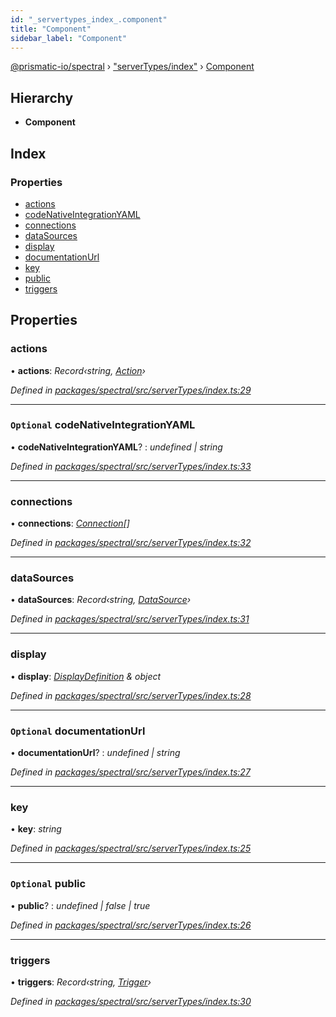 ```yaml
---
id: "_servertypes_index_.component"
title: "Component"
sidebar_label: "Component"
---
```


[@prismatic-io/spectral](../index.md) › ["serverTypes/index"](../modules/_servertypes_index_.md) › [Component](_servertypes_index_.component.md)

## Hierarchy

* **Component**

## Index

### Properties

* [actions](_servertypes_index_.component.md#actions)
* [codeNativeIntegrationYAML](_servertypes_index_.component.md#optional-codenativeintegrationyaml)
* [connections](_servertypes_index_.component.md#connections)
* [dataSources](_servertypes_index_.component.md#datasources)
* [display](_servertypes_index_.component.md#display)
* [documentationUrl](_servertypes_index_.component.md#optional-documentationurl)
* [key](_servertypes_index_.component.md#key)
* [public](_servertypes_index_.component.md#optional-public)
* [triggers](_servertypes_index_.component.md#triggers)

## Properties

###  actions

• **actions**: *Record‹string, [Action](_servertypes_index_.action.md)›*

*Defined in [packages/spectral/src/serverTypes/index.ts:29](https://github.com/prismatic-io/spectral/blob/v8.1.0/packages/spectral/src/serverTypes/index.ts#L29)*

___

### `Optional` codeNativeIntegrationYAML

• **codeNativeIntegrationYAML**? : *undefined | string*

*Defined in [packages/spectral/src/serverTypes/index.ts:33](https://github.com/prismatic-io/spectral/blob/v8.1.0/packages/spectral/src/serverTypes/index.ts#L33)*

___

###  connections

• **connections**: *[Connection](_servertypes_index_.connection.md)[]*

*Defined in [packages/spectral/src/serverTypes/index.ts:32](https://github.com/prismatic-io/spectral/blob/v8.1.0/packages/spectral/src/serverTypes/index.ts#L32)*

___

###  dataSources

• **dataSources**: *Record‹string, [DataSource](_servertypes_index_.datasource.md)›*

*Defined in [packages/spectral/src/serverTypes/index.ts:31](https://github.com/prismatic-io/spectral/blob/v8.1.0/packages/spectral/src/serverTypes/index.ts#L31)*

___

###  display

• **display**: *[DisplayDefinition](_types_displaydefinition_.displaydefinition.md) & object*

*Defined in [packages/spectral/src/serverTypes/index.ts:28](https://github.com/prismatic-io/spectral/blob/v8.1.0/packages/spectral/src/serverTypes/index.ts#L28)*

___

### `Optional` documentationUrl

• **documentationUrl**? : *undefined | string*

*Defined in [packages/spectral/src/serverTypes/index.ts:27](https://github.com/prismatic-io/spectral/blob/v8.1.0/packages/spectral/src/serverTypes/index.ts#L27)*

___

###  key

• **key**: *string*

*Defined in [packages/spectral/src/serverTypes/index.ts:25](https://github.com/prismatic-io/spectral/blob/v8.1.0/packages/spectral/src/serverTypes/index.ts#L25)*

___

### `Optional` public

• **public**? : *undefined | false | true*

*Defined in [packages/spectral/src/serverTypes/index.ts:26](https://github.com/prismatic-io/spectral/blob/v8.1.0/packages/spectral/src/serverTypes/index.ts#L26)*

___

###  triggers

• **triggers**: *Record‹string, [Trigger](_servertypes_index_.trigger.md)›*

*Defined in [packages/spectral/src/serverTypes/index.ts:30](https://github.com/prismatic-io/spectral/blob/v8.1.0/packages/spectral/src/serverTypes/index.ts#L30)*
